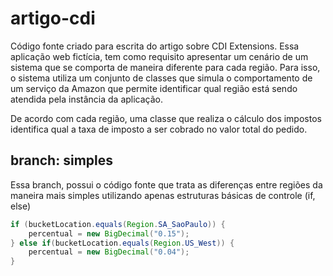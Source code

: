 # artigo-cdi
Código fonte criado para escrita do artigo sobre CDI Extensions.
Essa aplicação web fictícia, tem como requisito apresentar um cenário de um sistema que se comporta de maneira
diferente para cada região. Para isso, o sistema utiliza um conjunto de classes que simula o comportamento de um serviço
da Amazon que permite identificar qual região está sendo atendida pela instância da aplicação.

De acordo com cada região, uma classe que realiza o cálculo dos impostos identifica qual a taxa de imposto a ser cobrado
no valor total do pedido.

## branch: simples
Essa branch, possui o código fonte que trata as diferenças entre regiões da maneira mais simples utilizando apenas
estruturas básicas de controle (if, else)

```java
if (bucketLocation.equals(Region.SA_SaoPaulo)) {
    percentual = new BigDecimal("0.15");
} else if(bucketLocation.equals(Region.US_West)) {
    percentual = new BigDecimal("0.04");
}
```

